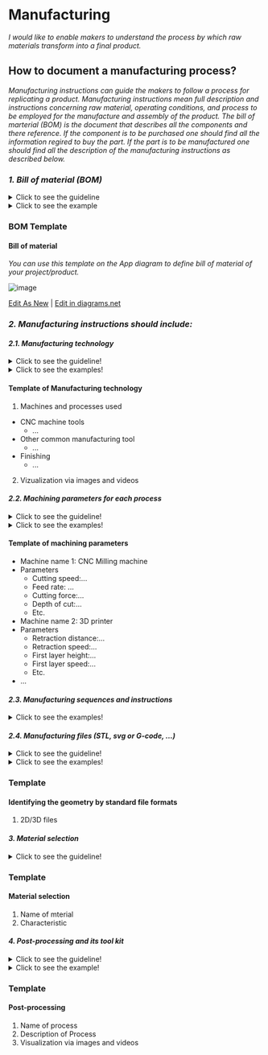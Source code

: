 # **Manufacturing**

*I would like to enable makers to understand the process by which raw materials transform into a final product.*

## **How to document a manufacturing process?**


*Manufacturing instructions can guide the makers to follow a process for replicating a product. Manufacturing instructions mean full description and instructions concerning raw material, operating conditions, and process to be employed for the manufacture and assembly of the product.
The bill of marterial (BOM) is the document that describes all the components and there reference. If the component is to be purchased one should find all the information regired to buy the part. If the part is to be manufactured one should find all the description of the manufacturing instructions as described below.*

### *1. Bill of material (BOM)*
<details>
  <summary>Click to see the guideline</summary>
 
 - **Definition:** *A bill of materials (BOM) is a comprehensive list of parts, items, and other materials required to create a product, as well as instructions required for gathering and using the required materials.*

```
What should includes the bill of material (not limited to...)?

   1. Part number
   2. Item name
   3. Description
   4. Quantity
   5. Unit of measure
   6. Manufacturer name
   7. Seller name
   8. Procurement type
   9. Cost
   10. BOM notes
   11. ...
   ```
</details>

<details>
  <summary>Click to see the example</summary>
 
 #### *Example: [JPL Open Source Rover](https://github.com/nasa-jpl/open-source-rover/tree/master/bill_of_materials)*
  
![image](https://user-images.githubusercontent.com/59058909/124725125-e8025280-df0c-11eb-9be0-67c3670dca17.png)

*BOM of JPL open-source Rover*

</details>

### BOM Template

 #### Bill of material
 
 *You can use this template on the App diagram to define bill of material of your project/product.*
 
 ![image](https://user-images.githubusercontent.com/59058909/124730192-69f47a80-df11-11eb-84ee-73d1ebbc0061.png)

 <a href="https://app.diagrams.net/#Hamerezoji1362%2Fdrawio-github%2Fmaster%2FBOM%20template.drawio" target="_blank">Edit As New</a> | <a href="https://app.diagrams.net/#Hamerezoji1362%2Fdrawio-github%2Fmaster%2FBOM%20template.png">Edit in diagrams.net</a>
 
 ### *2. Manufacturing instructions should include:*
 
 #### *2.1. Manufacturing technology*
  <details>
  <summary>Click to see the guideline!</summary>
 
  - **Definition:** *It means all the machinery, equipment and processes that are used to manufacture products.*

 ```
 What should include the documentation of manufacturing technology?
 
 Machines and processes used 

   1. CNC machine tools for handling or machining metal or other rigid materials
     - Milling machines
     - Cutting, Drilling machines
    
   2. Other common manufacturing tools
     - 3D printing (FDM, SLS...) (https://en.wikipedia.org/wiki/3D_printing)
     - Burning machining technology 
       - Laser cutting
       - Plasma cutting
     - Wire cutting (EDM)
 
   3. Finishing and its tool kit: to achieve the right properties such as surface quality, geometrical accuracy and mechanical properties, the finishing is essential. 
     - Sanding after 3D printing
     - Cold welding
     - Gap filling
     - Blasting
     - Polishing
     - Priming and painting
     - Heat treatments
     - Etc.
  
 How to visualize the manufacturing technology? 
  1. Images 
  2. Videos  
 ```
 </details>
 
  <details>
  <summary>Click to see the examples!</summary>
 
   #### *Example 1:* [JPL Open Source Rover](https://github.com/nasa-jpl/open-source-rover/tree/master/mechanical/body_assembly#3-machiningfabrication)
   
   #### *Example 2:* [SatNOGS Rotator v3](https://wiki.satnogs.org/SatNOGS_Rotator_v3#Build_Sequence) 
  </details>
 
   #### Template of Manufacturing technology
   
  1. Machines and processes used
   * CNC machine tools
     * ...
   * Other common manufacturing tool
     * ...
   * Finishing
     * ...
  2. Vizualization via images and videos
 
 
   #### *2.2. Machining parameters for each process*
   
<details>
  <summary>Click to see the guideline!</summary>
 
  - **Definition:** *Machining parameters are all those parameters that are inherent to any machining operation and should have a suitable finite value to smooth and efficient removal of materials. It is necessary to mention them in the documentation to allow an easy replication.*
  
   ```
 What should include the documentation of machining parameters?

     - Cutting speed
     - Feed rate 
     - Cutting force
     - Depth of cut
     - Etc.
   ```    
   </details>
 
 
<details>
  <summary>Click to see the examples!</summary>
 
#### *Example of 3D printer parameters* 

 * Extruder setting 
     * Extrusion multiplier
     * Retraction distance 
     * Retraction speed 
     * Coasting
 * Layer setting
     * First layer height
     * First layer speed
 * Infill setting
     * Internal/Eternal fill pattern
</details>
 
  #### Template of machining parameters
   
  * Machine name 1: CNC Milling machine
  * Parameters
      * Cutting speed:...
      * Feed rate: ... 
      * Cutting force:...
      * Depth of cut:...
      * Etc.
  * Machine name 2: 3D printer
  * Parameters 
      * Retraction distance:... 
      * Retraction speed:...
      * First layer height:...
      * First layer speed:...
      * Etc.
  * ...

 #### *2.3. Manufacturing sequences and instructions*
 
 <details>
  <summary>Click to see the examples!</summary>
 
   #### *Example 1:* [JPL Open Source Rover](https://github.com/nasa-jpl/open-source-rover/tree/master/mechanical/body_assembly#3-machiningfabrication)
   
   #### *Example 2:* [SatNOGS Rotator v3](https://wiki.satnogs.org/SatNOGS_Rotator_v3#Build_Sequence) 
  </details>
 
 #### *2.4. Manufacturing files (STL, svg or G-code, ...)*
<details>
  <summary>Click to see the guideline!</summary>
 
  - **Definition:** *Standard file formats support some of the manufacturing processes and the surface geometry of a design without the possibility of modification.*

```
What does include the documentation of standard file formats for the manufacturing process?
 
  1. CAD files in an interchange format such as STL that is suitable for 3D priniting 
  2. Nominal geometry and its allowable variation by using symbolic language on 2D drawings like SVG, JPEG and PDF format that is suitable for laser cutting
  3. Manufacturing export formats such as G-code, STEP-NC is suitable for CNC machining
  4. Circuit board design formats such as Gerber RS-274X, excellon that is suitable for vector photoplotters 2D mechanical NC machines
  ``` 
</details>

<details>
  <summary>Click to see the examples!</summary>
 
#### *Example 1:* [Automated Tea Infuser, Standard file (STL format)](https://wikifactory.com/+fablabbratislava/automated-tea-infuser/contributions/3f2c490)

#### *Example 2:* [SatNOGS Rotator v3](https://wiki.satnogs.org/SatNOGS_Rotator_v3#Specifications), [2D drawing file](https://wiki.satnogs.org/File:C1001.png)
</details>

### Template
     
 #### Identifying the geometry by standard file formats
  1. 2D/3D files
 
#### *3. Material selection*
<details>
  <summary>Click to see the guideline!</summary>
 
 - **Definition:** *Material selection is a step in the process of designing and manufacturing any physical object. The main goal of material selection is to use the critical requirements of each part to define the performance requirement of the material.*

```
What does comprise the documentation of material selection?

 1. Identifying the type of material
    - Metal
    - Plastic
    - Composite
    - Ceramic
    - etc.
2. Identifying the characteristics of the material for manufacturing (refer to structural model) 
```
</details>

### Template

 #### Material selection
  1. Name of mterial
  2. Characteristic

#### *4. Post-processing and its tool kit*
 <details>
  <summary>Click to see the guideline!</summary>
 
 - **Definition:** *To achieve the right properties such as surface quality, geometrical accuracy and mechanical properties, the post processing is essential.* 
 
   ```
   What does contain the documentaion of post-processing?
   
   1. The name of post-processes and their sequence including 
      - Sanding after 3D printing
      - Cold welding
      - Gap filling
      - Blasting
      - Polishing
      - Priming and painting
      - Heat treatments
      - Etc.

    How to visualize the post-processing?
    
    1. Images 
    2. Videos  
   ```
 </details>
 
 <details>
  <summary>Click to see the example!</summary> 
 
 #### *Example: [Post processing for FDM printed parts](https://www.3dhubs.com/knowledge-base/post-processing-fdm-printed-parts/#introduction)*
 </details>
 
 ### Template
 
 #### Post-processing     
  1. Name of process
  2. Description of Process
  3. Visualization via images and videos
 
